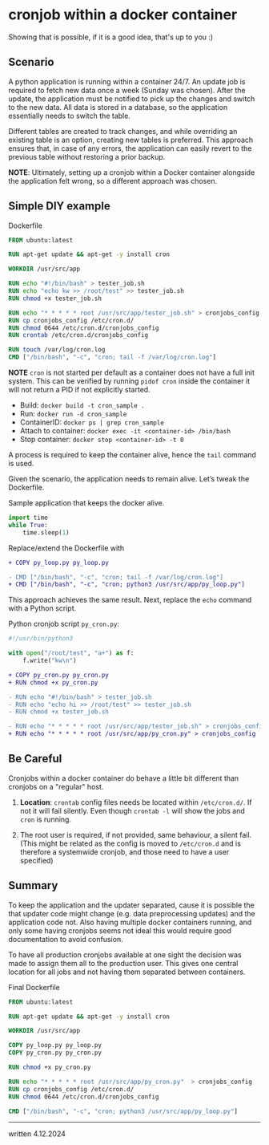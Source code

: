 # cronjob within a docker container
Showing that is possible, if it is a good idea, that's up to you :)


## Scenario
A python application is running within a container 24/7. An update job is required
to fetch new data once a week (Sunday was chosen). After the update, the application must be notified to pick up the changes and switch to the new data. All data is stored in a database, so the application essentially needs to switch the table.

Different tables are created to track changes, and while overriding an existing table is an option, creating new tables is preferred. This approach ensures that, in case of any errors, the application can easily revert to the previous table without restoring a prior backup.

**NOTE**: Ultimately, setting up a cronjob within a Docker container alongside the application felt wrong, so a different approach was chosen.


## Simple DIY example

Dockerfile
```Dockerfile
FROM ubuntu:latest

RUN apt-get update && apt-get -y install cron

WORKDIR /usr/src/app

RUN echo "#!/bin/bash" > tester_job.sh
RUN echo "echo kw >> /root/test" >> tester_job.sh
RUN chmod +x tester_job.sh

RUN echo "* * * * * root /usr/src/app/tester_job.sh" > cronjobs_config
RUN cp cronjobs_config /etc/cron.d/
RUN chmod 0644 /etc/cron.d/cronjobs_config
RUN crontab /etc/cron.d/cronjobs_config

RUN touch /var/log/cron.log
CMD ["/bin/bash", "-c", "cron; tail -f /var/log/cron.log"]
```

**NOTE** `cron` is not started per default as a container does not have a full
init system. This can be verified by running `pidof cron` inside the container it will
not return a PID if not explicitly started.

* Build: `docker build -t cron_sample .`
* Run: `docker run -d cron_sample`
* ContainerID: `docker ps | grep cron_sample`
* Attach to container: `docker exec -it <container-id> /bin/bash`
* Stop container: `docker stop <container-id> -t 0`

A process is required to keep the container alive, hence the `tail` command is used.

Given the scenario, the application needs to remain alive. Let’s tweak the Dockerfile.

Sample application that keeps the docker alive.
```Python
import time
while True:
    time.sleep(1)
```

Replace/extend the Dockerfile with
```diff
+ COPY py_loop.py py_loop.py

- CMD ["/bin/bash", "-c", "cron; tail -f /var/log/cron.log"]
+ CMD ["/bin/bash", "-c", "cron; python3 /usr/src/app/py_loop.py"]
```

This approach achieves the same result. Next, replace the `echo` command with a Python script.

Python cronjob script `py_cron.py`:
```Python
#!/usr/bin/python3

with open("/root/test", "a+") as f:
    f.write("kw\n")
```

```diff
+ COPY py_cron.py py_cron.py
+ RUN chmod +x py_cron.py

- RUN echo "#!/bin/bash" > tester_job.sh
- RUN echo "echo hi >> /root/test" >> tester_job.sh
- RUN chmod +x tester_job.sh

- RUN echo "* * * * * root /usr/src/app/tester_job.sh" > cronjobs_config
+ RUN echo "* * * * * root /usr/src/app/py_cron.py" > cronjobs_config
```


## Be Careful
Cronjobs within a docker container do behave a little bit different than
cronjobs on a "regular" host.

1. **Location**: `crontab` config files needs be located within `/etc/cron.d/`. If not
it will fail silently. Even though `crontab -l` will show the jobs and `cron`
is running.

2. The root user is required, if not provided, same behaviour, a silent fail.
(This might be related as the config is moved to `/etc/cron.d` and is therefore
a systemwide cronjob, and those need to have a user specified)


## Summary
To keep the application and the updater separated, cause it is possible
the that updater code might change (e.g. data preprocessing updates) and the
application code not.
Also having multiple docker containers running, and only some having cronjobs
seems not ideal this would require good documentation to avoid confusion.

To have all production cronjobs available at one sight the decision was made
to assign them all to the production user. This gives one central location for
all jobs and not having them separated between containers.

Final Dockerfile
```Dockerfile
FROM ubuntu:latest

RUN apt-get update && apt-get -y install cron

WORKDIR /usr/src/app

COPY py_loop.py py_loop.py
COPY py_cron.py py_cron.py

RUN chmod +x py_cron.py

RUN echo "* * * * * root /usr/src/app/py_cron.py"  > cronjobs_config
RUN cp cronjobs_config /etc/cron.d/
RUN chmod 0644 /etc/cron.d/cronjobs_config

CMD ["/bin/bash", "-c", "cron; python3 /usr/src/app/py_loop.py"]
```

----
written 4.12.2024
